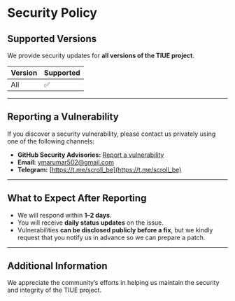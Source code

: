 # Security Policy

## Supported Versions
We provide security updates for **all versions of the TIUE project**.

| Version   | Supported          |
| --------- | ------------------ |
| All       | :white_check_mark: |

---

## Reporting a Vulnerability

If you discover a security vulnerability, please contact us privately using one of the following channels:

- **GitHub Security Advisories:** [Report a vulnerability](https://github.com/scrollDynasty/tiueapp/security/advisories)
- **Email:** ymarumar502@gmail.com
- **Telegram:** [https://t.me/scroll_be](https://t.me/scroll_be)

---

## What to Expect After Reporting

- We will respond within **1–2 days**.
- You will receive **daily status updates** on the issue.
- Vulnerabilities **can be disclosed publicly before a fix**, but we kindly request that you notify us in advance so we can prepare a patch.

---

## Additional Information
We appreciate the community’s efforts in helping us maintain the security and integrity of the TIUE project.
